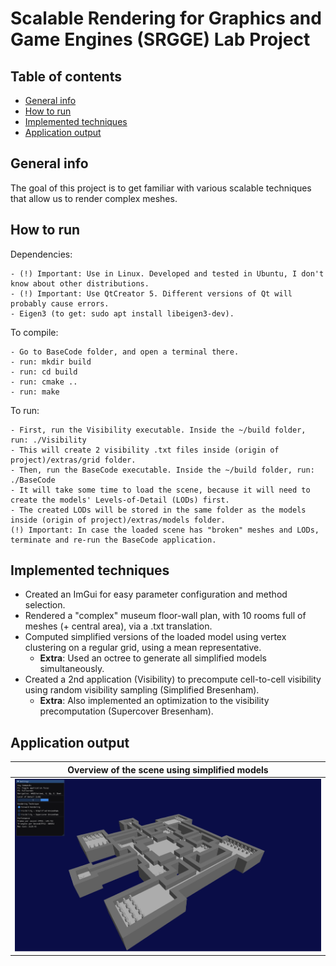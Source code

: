 # Scalable Rendering for Graphics and Game Engines (SRGGE) Lab Project


## Table of contents
* [General info](#general-info)
* [How to run](#how-to-run)
* [Implemented techniques](#implemented-techniques)
* [Application output](#application-output)

## General info
The goal of this project is to get familiar with various scalable techniques that allow us to render complex meshes.

## How to run

Dependencies:
```
- (!) Important: Use in Linux. Developed and tested in Ubuntu, I don't know about other distributions.
- (!) Important: Use QtCreator 5. Different versions of Qt will probably cause errors.
- Eigen3 (to get: sudo apt install libeigen3-dev).
```

To compile:
```
- Go to BaseCode folder, and open a terminal there.
- run: mkdir build
- run: cd build
- run: cmake ..
- run: make
```

To run:
```
- First, run the Visibility executable. Inside the ~/build folder, run: ./Visibility
- This will create 2 visibility .txt files inside (origin of project)/extras/grid folder.
- Then, run the BaseCode executable. Inside the ~/build folder, run: ./BaseCode
- It will take some time to load the scene, because it will need to create the models' Levels-of-Detail (LODs) first.
- The created LODs will be stored in the same folder as the models inside (origin of project)/extras/models folder.
(!) Important: In case the loaded scene has "broken" meshes and LODs, terminate and re-run the BaseCode application.
```

## Implemented techniques
- Created an ImGui for easy parameter configuration and method selection.
- Rendered a "complex" museum floor-wall plan, with 10 rooms full of meshes (+ central area), via a .txt translation.
- Computed simplified versions of the loaded model using vertex clustering on a regular grid, using a mean representative.
  - **Extra**: Used an octree to generate all simplified models simultaneously.
- Created a 2nd application (Visibility) to precompute cell-to-cell visibility using random visibility sampling (Simplified Bresenham).
  - **Extra**: Also implemented an optimization to the visibility precomputation (Supercover Bresenham).

## Application output
Overview of the scene using simplified models|
:-------------------------:|
![](extras/info/grid_settings.png)|
